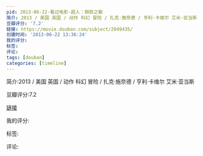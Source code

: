 ```yaml
---
pid: 2013-06-22-看过电影-超人：钢铁之躯
简介: 2013 / 美国 英国 / 动作 科幻 冒险 / 扎克·施奈德 / 亨利·卡维尔 艾米·亚当斯
豆瓣评分: '7.2'
链接: https://movie.douban.com/subject/2049435/
创建时间: '2013-06-22 13:36:24'
我的评分:
标签:
评论:
tags: [douban]
categories: [timeline]
---
```

简介:2013 / 美国 英国 / 动作 科幻 冒险 / 扎克·施奈德 / 亨利·卡维尔 艾米·亚当斯

豆瓣评分:7.2

[链接](https://movie.douban.com/subject/2049435/)

我的评分:

标签:

评论:

